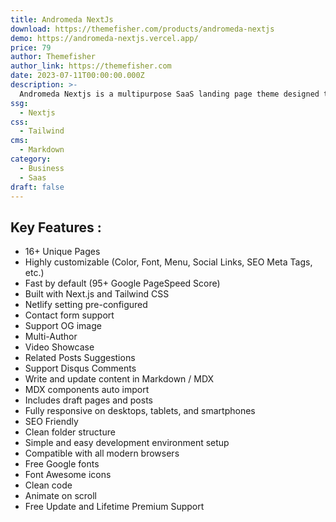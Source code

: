 ```yaml
---
title: Andromeda NextJs
download: https://themefisher.com/products/andromeda-nextjs
demo: https://andromeda-nextjs.vercel.app/ 
price: 79
author: Themefisher
author_link: https://themefisher.com
date: 2023-07-11T00:00:00.000Z
description: >-
  Andromeda Nextjs is a multipurpose SaaS landing page theme designed to showcase any SaaS product with elegance and functionality.
ssg:
  - Nextjs
css:
  - Tailwind
cms:
  - Markdown
category:
  - Business
  - Saas
draft: false
---
```


## Key Features :

* 16+ Unique Pages
* Highly customizable (Color, Font, Menu, Social Links, SEO Meta Tags, etc.)
* Fast by default (95+ Google PageSpeed Score)
* Built with Next.js and Tailwind CSS
* Netlify setting pre-configured
* Contact form support
* Support OG image
* Multi-Author
* Video Showcase
* Related Posts Suggestions
* Support Disqus Comments
* Write and update content in Markdown / MDX
* MDX components auto import
* Includes draft pages and posts
* Fully responsive on desktops, tablets, and smartphones
* SEO Friendly
* Clean folder structure
* Simple and easy development environment setup
* Compatible with all modern browsers
* Free Google fonts
* Font Awesome icons
* Clean code
* Animate on scroll
* Free Update and Lifetime Premium Support
